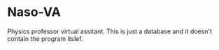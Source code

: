 # Naso-VA
Physics professor virtual assitant. This is just a database and it doesn't contain the program itslef.
